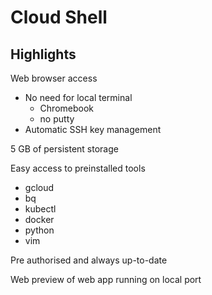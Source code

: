 # Cloud Shell

## Highlights

Web browser access

- No need for local terminal
    - Chromebook
    - no putty
- Automatic SSH key management

5 GB of persistent storage

Easy access to preinstalled tools

- gcloud
- bq
- kubectl
- docker
- python
- vim

Pre authorised and always up-to-date

Web preview of web app running on local port
